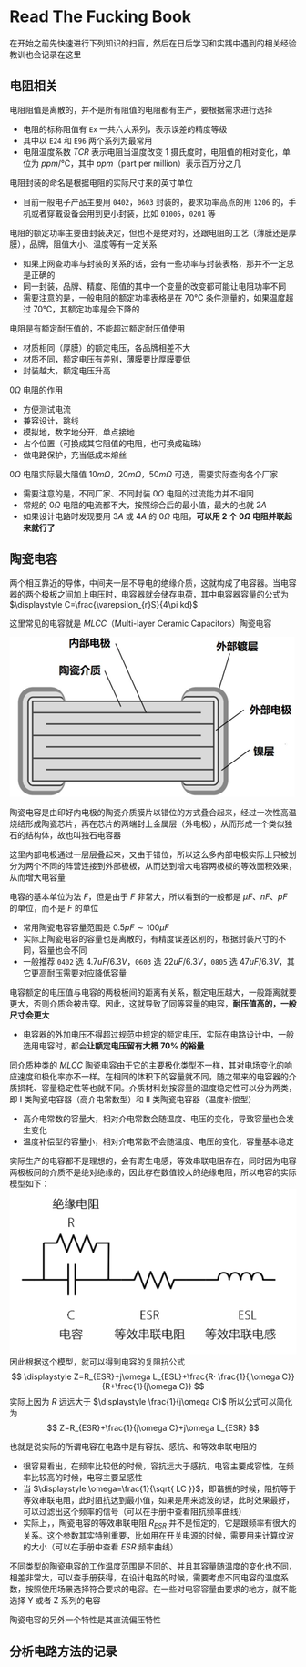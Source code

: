 # Read The Fucking Book

在开始之前先快速进行下列知识的扫盲，然后在日后学习和实践中遇到的相关经验教训也会记录在这里

## 电阻相关

电阻阻值是离散的，并不是所有阻值的电阻都有生产，要根据需求进行选择
- 电阻的标称阻值有 `Ex` 一共六大系列，表示误差的精度等级
- 其中以 `E24` 和 `E96` 两个系列为最常用
- 电阻温度系数 $\displaystyle TCR$ 表示电阻当温度改变 1 摄氏度时，电阻值的相对变化，单位为 $\displaystyle ppm/℃$，其中 $ppm$（part per million）表示百万分之几

电阻封装的命名是根据电阻的实际尺寸来的英寸单位
- 目前一般电子产品主要用 `0402`，`0603` 封装的，要求功率高点的用 `1206` 的，手机或者穿戴设备会用到更小封装，比如 `01005`，`0201` 等

电阻的额定功率主要由封装决定，但也不是绝对的，还跟电阻的工艺（薄膜还是厚膜），品牌，阻值大小、温度等有一定关系
- 如果上网查功率与封装的关系的话，会有一些功率与封装表格，那并不一定总是正确的
- 同一封装，品牌、精度、阻值的其中一个变量的改变都可能让电阻功率不同
- 需要注意的是，一般电阻的额定功率表格是在 $70℃$ 条件测量的，如果温度超过 $70℃$，其额定功率是会下降的

电阻是有额定耐压值的，不能超过额定耐压值使用
- 材质相同（厚膜）的额定电压，各品牌相差不大
- 材质不同，额定电压有差别，薄膜要比厚膜要低
- 封装越大，额定电压升高

$\displaystyle 0\Omega$ 电阻的作用
- 方便测试电流
- 兼容设计，跳线 
- 模拟地，数字地分开，单点接地
- 占个位置（可换成其它阻值的电阻，也可换成磁珠）
- 做电路保护，充当低成本熔丝

$0\Omega$ 电阻实际最大阻值 $\displaystyle 10m\Omega$，$\displaystyle 20m\Omega$，$\displaystyle 50 m\Omega$ 可选，需要实际查询各个厂家
- 需要注意的是，不同厂家、不同封装 $\displaystyle 0\Omega$ 电阻的过流能力并不相同
- 常规的 $\displaystyle 0\Omega$ 电阻的电流都不大，按照综合后的最小值，最大的也就 $2A$
- 如果设计电路时发现要用 $3A$ 或 $4A$ 的 $\displaystyle 0\Omega$ 电阻，**可以用 2 个 $\displaystyle 0\Omega$ 电阻并联起来就行了**

## 陶瓷电容

两个相互靠近的导体，中间夹一层不导电的绝缘介质，这就构成了电容器。当电容器的两个极板之间加上电压时，电容器就会储存电荷，其中电容器容量的公式为 $\displaystyle C=\frac{\varepsilon_{r}S}{4\pi kd}$ 

这里常见的电容就是 $MLCC$（Multi-layer Ceramic Capacitors）陶瓷电容

![](assets-of-RTFB/image-0.png)

陶瓷电容是由印好内电极的陶瓷介质膜片以错位的方式叠合起来，经过一次性高温烧结形成陶瓷芯片，再在芯片的两端封上金属层（外电极），从而形成一个类似独石的结构体，故也叫独石电容器

这里内部电极通过一层层叠起来，又由于错位，所以这么多内部电极实际上只被划分为两个不同的阵营连接到外部极板，从而达到增大电容两极板的等效面积效果，从而增大电容量

电容的基本单位为法 $\displaystyle F$，但是由于 $\displaystyle F$ 非常大，所以看到的一般都是 $μF$、$nF$、$pF$ 的单位，而不是 $F$ 的单位
- 常用陶瓷电容容量范围是 $0.5pF\sim100\mu F$
- 实际上陶瓷电容的容量也是离散的，有精度误差区别的，根据封装尺寸的不同，容量也会不同
- 一般推荐 `0402` 选 $4.7uF/6.3V$，`0603` 选 $22uF/6.3 V$，`0805` 选 $47uF/6.3V$，其它更高耐压需要对应降低容量

电容额定的电压值与电容的两极板间的距离有关系，额定电压越大，一般距离就要更大，否则介质会被击穿。因此，这就导致了同等容量的电容，**耐压值高的，一般尺寸会更大**
- 电容器的外加电压不得超过规范中规定的额定电压，实际在电路设计中，一般选用电容时，都会**让额定电压留有大概 $70\%$ 的裕量**

同介质种类的 $MLCC$ 陶瓷电容由于它的主要极化类型不一样，其对电场变化的响应速度和极化率亦不一样。在相同的体积下的容量就不同，随之带来的电容器的介质损耗、容量稳定性等也就不同。介质材料划按容量的温度稳定性可以分为两类，即 Ⅰ 类陶瓷电容器（高介电常数型）和 Ⅱ 类陶瓷电容器（温度补偿型）
- 高介电常数的容量大，相对介电常数会随温度、电压的变化，导致容量也会发生变化
- 温度补偿型的容量小，相对介电常数不会随温度、电压的变化，容量基本稳定



实际生产的电容都不是理想的，会有寄生电感，等效串联电阻存在，同时因为电容两极板间的介质不是绝对绝缘的，因此存在数值较大的绝缘电阻，所以电容的实际模型如下：
![](assets-of-RTFB/image-1.png)
因此根据这个模型，就可以得到电容的复阻抗公式
$$
\displaystyle Z=R_{ESR}+j\omega L_{ESL}+\frac{R· \frac{1}{j\omega C}}{R+\frac{1}{j\omega C}}
$$
实际上因为 $\displaystyle R$ 远远大于 $\displaystyle \frac{1}{j\omega C}$ 所以公式可以简化为
$$
Z=R_{ESR}+\frac{1}{j\omega C}+j\omega L_{ESR}
$$

也就是说实际的所谓电容在电路中是有容抗、感抗、和等效串联电阻的
- 很容易看出，在频率比较低的时候，容抗远大于感抗，电容主要成容性，在频率比较高的时候，电容主要呈感性
- 当 $\displaystyle \omega=\frac{1}{\sqrt{ LC }}$，即谐振的时候，阻抗等于等效串联电阻，此时阻抗达到最小值，如果是用来滤波的话，此时效果最好，可以过滤出这个频率的信号（可以在手册中查看阻抗频率曲线）
- 实际上，，陶瓷电容的等效串联电阻 $\displaystyle R_{ESR}$ 并不是恒定的，它是跟频率有很大的关系。这个参数其实特别重要，比如用在开关电源的时候，需要用来计算纹波的大小（可以在手册中查看 $\displaystyle ESR$ 频率曲线）


不同类型的陶瓷电容的工作温度范围是不同的、并且其容量随温度的变化也不同，相差非常大，可以查手册获得，在设计电路的时候，需要考虑不同电容的温度系数，按照使用场景选择符合要求的电容。在一些对电容容量由要求的地方，就不能选择 Y 或者 Z 系列的电容

陶瓷电容的另外一个特性是其直流偏压特性


## 分析电路方法的记录